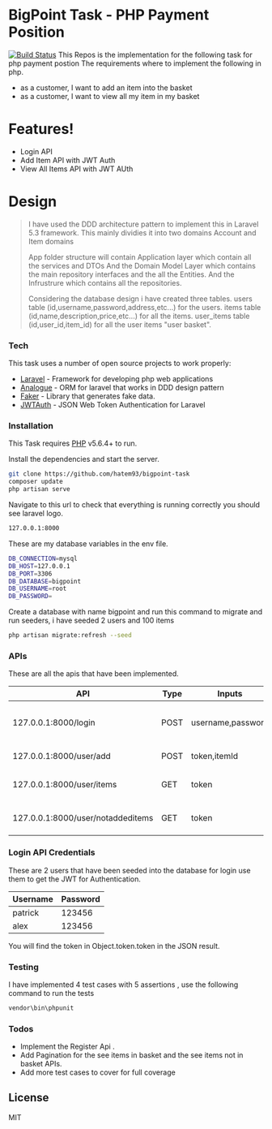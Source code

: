 # BigPoint Task - PHP Payment Position
[![Build Status](https://travis-ci.org/joemccann/dillinger.svg?branch=master)](https://travis-ci.org/joemccann/dillinger)
This Repos is the implementation for the following task for php payment postion
The requirements where to implement the following in php.

  - as a customer, I want to add an item into the basket
  - as a customer, I want to view all my item in my basket

#  Features!

  - Login API
  - Add Item API with JWT Auth
  - View All Items API with JWT AUth



# Design

> I have used the DDD architecture pattern to implement this in Laravel 5.3 framework. 
> This mainly dividies it into two domains Account and Item domains
> 
> App folder structure will contain Application layer which contain all the services and DTOs
> And the Domain Model Layer which contains the main repository interfaces and the all the Entities.
> And the Infrustrure which contains all the repositories.
> 
>Considering the database design i have created three tables.
>users table (id,username,password,address,etc...) for the users.
>items table (id,name,description,price,etc...) for all the items.
>user_items table (id,user_id,item_id) for all the user items "user basket".

### Tech

This task uses a number of open source projects to work properly:

* [Laravel] - Framework for developing php web applications
* [Analogue] - ORM for laravel that works in DDD design pattern
* [Faker] - Library that generates fake data.
* [JWTAuth] - JSON Web Token Authentication for Laravel


### Installation

This Task requires [PHP] v5.6.4+ to run.

Install the dependencies and start the server.

```sh
git clone https://github.com/hatem93/bigpoint-task
composer update
php artisan serve
```
Navigate to this url to check that everything is running correctly you should see laravel logo.

```sh
127.0.0.1:8000
```

These are my database variables in the env file.

```sh
DB_CONNECTION=mysql
DB_HOST=127.0.0.1
DB_PORT=3306
DB_DATABASE=bigpoint
DB_USERNAME=root
DB_PASSWORD=
```

Create a database with name bigpoint and run this command to migrate and run seeders, i have seeded 2 users and 100 items

```sh
php artisan migrate:refresh --seed
```

### APIs

These are all the apis that have been implemented.

| API | Type | Inputs | Desctiption |
| ------ | ------ | ------ | ------ |
| 127.0.0.1:8000/login | POST | username,password | login with username and password
| 127.0.0.1:8000/user/add | POST | token,itemId| add item to basket
| 127.0.0.1:8000/user/items | GET | token |  see all items in basket
| 127.0.0.1:8000/user/notaddeditems | GET | token | see all items not in basket

### Login API Credentials

These are 2 users that have been seeded into the database for login use them to get the JWT for Authentication.

| Username | Password |
| ------ | ------ |
| patrick | 123456 |
| alex | 123456 |

You will find the token in Object.token.token in the JSON result.

### Testing
I have implemented 4 test cases with 5 assertions , use the following command to run the tests
```sh
vendor\bin\phpunit
```
### Todos

 - Implement the Register Api .
 - Add Pagination for the see items in basket and the see items not in basket APIs.
 - Add more test cases to cover for full coverage

License
----

MIT




   [JWTAuth]: <https://github.com/tymondesigns/jwt-auth>
   [Faker]: <https://github.com/fzaninotto/Faker>
   [Laravel]: <https://laravel.com/docs/5.3>
   [Analogue]: <https://github.com/hatem93/analogue>
   [PHP]: <http://php.net/>
   [PhpMyAdmin]: <http://www.phpmyadmin.co>
